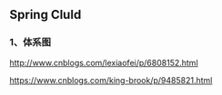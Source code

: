 ## Spring Cluld


### 1、体系图



http://www.cnblogs.com/lexiaofei/p/6808152.html



https://www.cnblogs.com/king-brook/p/9485821.html